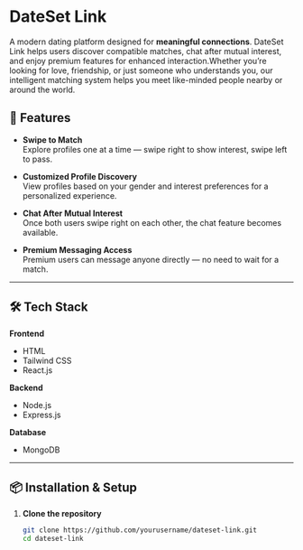 # DateSet Link

A modern dating platform designed for **meaningful connections**. DateSet Link helps users discover compatible matches, chat after mutual interest, and enjoy premium features for enhanced interaction.Whether you’re looking for love, friendship, or just someone who understands you, our intelligent matching system helps you meet like-minded people nearby or around the world.

## 🚀 Features

- **Swipe to Match**  
  Explore profiles one at a time — swipe right to show interest, swipe left to pass.

- **Customized Profile Discovery**  
  View profiles based on your gender and interest preferences for a personalized experience.

- **Chat After Mutual Interest**  
  Once both users swipe right on each other, the chat feature becomes available.

- **Premium Messaging Access**  
  Premium users can message anyone directly — no need to wait for a match.

---

## 🛠️ Tech Stack

**Frontend**  
- HTML  
- Tailwind CSS  
- React.js  

**Backend**  
- Node.js  
- Express.js  

**Database**  
- MongoDB  

---

## 📦 Installation & Setup

1. **Clone the repository**
   ```bash
   git clone https://github.com/yourusername/dateset-link.git
   cd dateset-link
